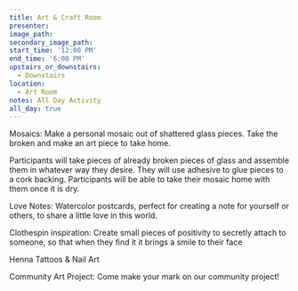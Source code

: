 ```yaml
---
title: Art & Craft Room
presenter:
image_path:
secondary_image_path:
start_time: '12:00 PM'
end_time: '6:00 PM'
upstairs_or_downstairs:
  - Downstairs
location:
  - Art Room
notes: All Day Activity
all_day: true
---
```


Mosaics: Make a personal mosaic out of shattered glass pieces. Take the broken and make an art piece to take home.

Participants will take pieces of already broken pieces of glass and assemble them in whatever way they desire. They will use adhesive to glue pieces to a cork backing. Participants will be able to take their mosaic home with them once it is dry.

Love Notes: Watercolor postcards, perfect for creating a note for yourself or others, to share a little love in this world.

Clothespin inspiration: Create small pieces of positivity to secretly attach to someone, so that when they find it it brings a smile to their face

Henna Tattoos & Nail Art

Community Art Project: Come make your mark on our community project!